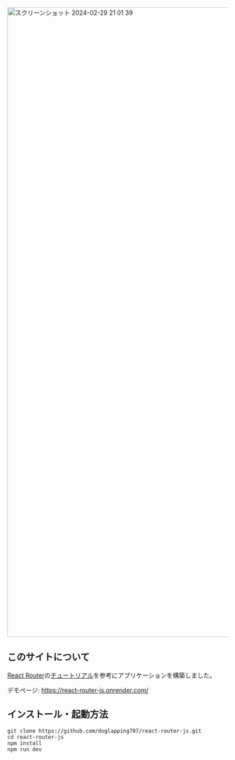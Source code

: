 <img width="1440" alt="スクリーンショット 2024-02-29 21 01 39" src="https://github.com/doglapping707/react-router-js/assets/130889937/1f3c1872-130a-4a33-beec-3abe407b8bed">

## このサイトについて

[React Router](https://reactrouter.com//main)の[チュートリアル](https://reactrouter.com/en/main/start/tutorial)を参考にアプリケーションを構築しました。

デモページ: https://react-router-js.onrender.com/

## インストール・起動方法

```
git clone https://github.com/doglapping707/react-router-js.git
cd react-router-js
npm install
npm run dev
```
